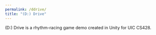 ```yaml
---
permalink: /ddrive/
title: "(D:) Drive"
---
```


(D:) Drive is a rhythm-racing game demo created in Unity for UIC CS428. 